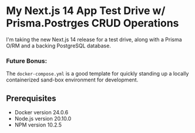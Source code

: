 # My Next.js 14 App Test Drive w/ Prisma.Postrges CRUD Operations
I'm taking the new Next.js 14 release for a test drive, along with a Prisma O/RM and a backing PostgreSQL database. 

### Future Bonus:
The `docker-compose.yml` is a good template for quickly standing up a locally containerized sand-box environment for development.

## Prerequisites
- Docker version 24.0.6
- Node.js version 20.10.0
- NPM version 10.2.5
